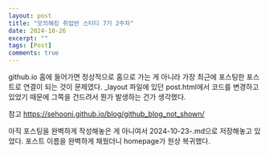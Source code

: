 ```yaml
---
layout: post
title: "모의해킹 취업반 스터디 7기 2주차"
date: 2024-10-26
excerpt: ""
tags: [Post]
comments: true
---
```


github.io 홈에 들어가면 정상적으로 홈으로 가는 게 아니라 가장 최근에 포스팅한 포스트로 연결이 되는 것이 문제였다.
_layout 파일에 있던 post.html에서 코드를 변경하고 있었기 때문에 그쪽을 건드려서 뭔가 발생하는 건가 생각했다.

참고
https://sehooni.github.io/blog/github_blog_not_shown/

아직 포스팅을 완벽하게 작성해놓은 게 아니여서 2024-10-23-.md으로 저장해놓고 있었다.
포스트 이름을 완벽하게 채웠더니 homepage가 원상 복귀했다.